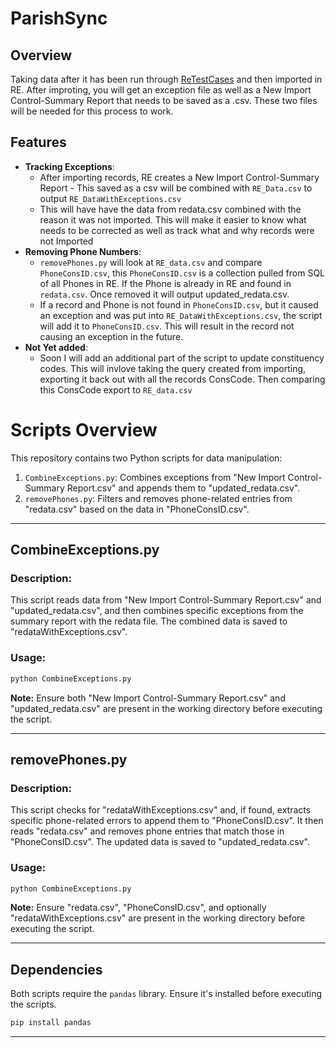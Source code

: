 
# ParishSync

## Overview

Taking data after it has been run through [ReTestCases](https://github.com/brycehazen/PythonETLThings/tree/main/ReTestCases) and then imported in RE. After improting, you will get an exception file as well as a New Import Control-Summary Report that needs to be saved
as a .csv. These two files will be needed for this process to work. 

## Features

- **Tracking Exceptions**: 
  - After importing records, RE creates a New Import Control-Summary Report - This saved as a csv will be combined with `RE_Data.csv` to output `RE_DataWithExceptions.csv`
  - This will have have the data from redata.csv combined with the reason it was not imported. This will make it easier to know what needs to be corrected as well as track what and why records were not Imported
- **Removing Phone Numbers**: 
  - `removePhones.py` will look at `RE_data.csv` and compare `PhoneConsID.csv`, this `PhoneConsID.csv` is a collection pulled from SQL of all Phones in RE. If the Phone is already in RE and found in `redata.csv`. Once removed it will output updated_redata.csv.
  - If a record and Phone is not found in `PhoneConsID.csv`, but it caused an exception and was put into `RE_DataWithExceptions.csv`, the script will add it to `PhoneConsID.csv`. This will result in the record not causing an exception in the future.
- **Not Yet added**:
  - Soon I will add an additional part of the script to update constituency codes. This will invlove taking the query created from importing, exporting it back out with all the records ConsCode. Then comparing this ConsCode export to `RE_data.csv`
# Scripts Overview

This repository contains two Python scripts for data manipulation:

1. `CombineExceptions.py`: Combines exceptions from "New Import Control-Summary Report.csv" and appends them to "updated_redata.csv".
2. `removePhones.py`: Filters and removes phone-related entries from "redata.csv" based on the data in "PhoneConsID.csv".

---

## CombineExceptions.py

### Description:
This script reads data from "New Import Control-Summary Report.csv" and "updated_redata.csv", and then combines specific exceptions from the summary report with the redata file. The combined data is saved to "redataWithExceptions.csv".

### Usage:
```bash
python CombineExceptions.py
```
**Note:** Ensure both "New Import Control-Summary Report.csv" and "updated_redata.csv" are present in the working directory before executing the script.

---

## removePhones.py

### Description:
This script checks for "redataWithExceptions.csv" and, if found, extracts specific phone-related errors to append them to "PhoneConsID.csv". It then reads "redata.csv" and removes phone entries that match those in "PhoneConsID.csv". The updated data is saved to "updated_redata.csv".

### Usage:
```bash
python CombineExceptions.py
```
**Note:** Ensure "redata.csv", "PhoneConsID.csv", and optionally "redataWithExceptions.csv" are present in the working directory before executing the script.

---

## Dependencies

Both scripts require the `pandas` library. Ensure it's installed before executing the scripts.

```bash
pip install pandas
```

---
